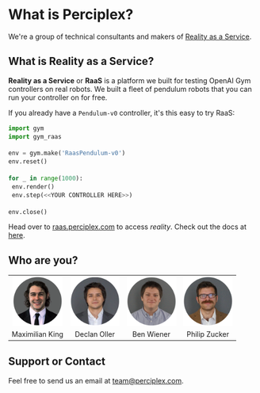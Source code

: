# What is Perciplex?

We're a group of technical consultants and makers of [Reality as a Service](https://raas.perciplex.com). 

## What is Reality as a Service?

**Reality as a Service** or **RaaS** is a platform we built for testing OpenAI Gym controllers on real robots. We built a fleet of pendulum robots that you can run your controller on for free. 

If you already have a `Pendulum-v0` controller, it's this easy to try RaaS:
```python
import gym
import gym_raas

env = gym.make('RaasPendulum-v0')
env.reset()

for _ in range(1000):
 env.render()
 env.step(<<YOUR CONTROLLER HERE>>)

env.close()
```
Head over to [raas.perciplex.com](https://raas.perciplex.com) to access _reality_. Check out the docs at [here](https://perciplex.github.io/raas/).

## Who are you?
<table style="border:none;text-align:center;">
 <tr>
  <td><img src="max_circle.png" alt="Max" width="100px" height="100px"></td>
  <td><img src="declan_circle.png" alt="Declan" width="100px" height="100px"></td>
  <td><img src="ben_circle.png" alt="Bax" width="100px" height="100px"></td>
  <td><img src="phil_circle.png" alt="Pax" width="100px" height="100px"></td>
 </tr>
 <tr>
  <td>Maximilian King</td>
  <td>Declan Oller</td>
  <td>Ben Wiener</td>
  <td>Philip Zucker</td>
 </tr>
</table>


## Support or Contact
Feel free to send us an email at [team@perciplex.com](mailto:team@perciplex.com).
